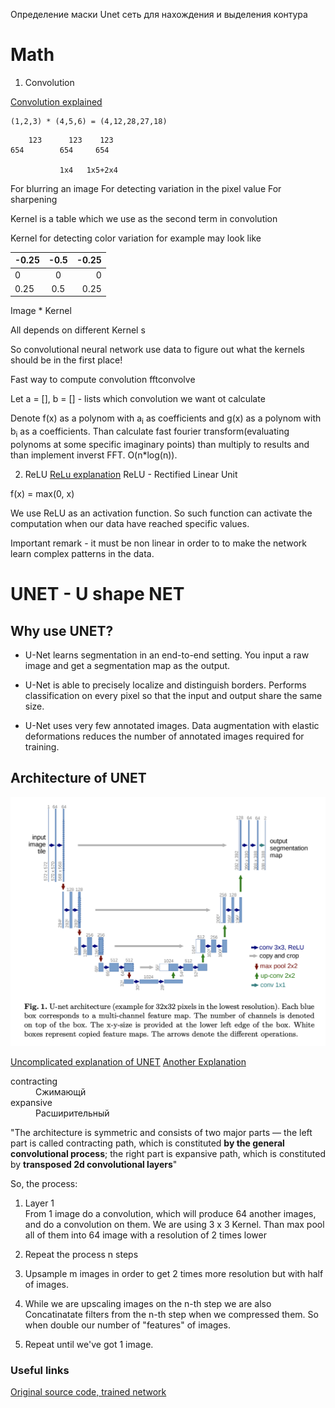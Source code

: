 Определение маски Unet сеть для нахождения и выделения контура 


# Math 
1. Convolution

[Convolution explained](https://www.youtube.com/watch?v=KuXjwB4LzSA&ab_channel=3Blue1Brown)

	(1,2,3) * (4,5,6) = (4,12,28,27,18)
```	
    123      123    123
654        654     654
            
           1x4   1x5+2x4 

```



For blurring an image 
For detecting variation in the pixel value 
For sharpening 

Kernel is a table which we use as the second term in convolution

Kernel for detecting color variation for example may look like

|-0.25|-0.5|-0.25|
| :---        |    :----:   |          ---: |
|0|0|0|
|0.25|0.5|0.25|



 Image * Kernel 

All depends on different Kernel s

So convolutional neural network use data to figure out what the kernels should be in the first place!

Fast way to compute convolution fftconvolve 

Let a = [], b = [] - lists which convolution we want ot calculate 

Denote f(x) as a polynom with a<sub>i</sub> as coefficients and g(x) as a polynom with b<sub>i</sub> as a coefficients. Than calculate fast fourier transform(evaluating polynoms at some specific imaginary points) than multiply to results and than implement inverst FFT. O(n*log(n)).


2. ReLU 
[ReLu explanation](https://iq.opengenus.org/relu-activation)
ReLU - Rectified Linear Unit

f(x) = max(0, x)

We use ReLU as an activation function. So such function can activate the computation  when our data have reached specific values. 

Important remark - it must be non linear in order to  to make the network learn complex patterns in the data.



# UNET - U shape NET

## Why use UNET?

- U-Net learns segmentation in an end-to-end setting.
You input a raw image and get a segmentation map as the output.

- U-Net is able to precisely localize and distinguish borders.
Performs classification on every pixel so that the input and output share the same size.

- U-Net uses very few annotated images.
Data augmentation with elastic deformations reduces the number of annotated images required for training.

## Architecture of UNET 

![basic architecture](img/Unet_arc.png)

[Uncomplicated explanation of UNET](https://towardsdatascience.com/unet-line-by-line-explanation-9b191c76baf5)
[Another Explanation](https://www.youtube.com/watch?v=GAYJ81M58y8&ab_channel=DigitalSreeni)

<dl>
<dt>contracting </dt>
<dd>Сжимающй<dd>
<dt>expansive</dt>
<dd>Расширительный</dd>
</dl>


"The architecture is symmetric and consists of two major parts — the left part is called contracting path, which is constituted **by the general convolutional process**; the right part is expansive path, which is constituted by **transposed 2d convolutional layers**"

So, the process:
1. Layer 1  
From 1 image do a convolution, which will produce 64 another images, and do a convolution on them. We are using 3 x 3 Kernel. Than max pool all of them into 64 image with a resolution of 2 times lower 

2. Repeat the process n steps 

3. Upsample m images in order to get 2 times more resolution but with half of images.  


4. While we are upscaling images on the n-th step we are also Concatinatate filters from the n-th step when we compressed them. So when double our number of "features" of images. 

5. Repeat until we've got 1 image.

### Useful links


[Original source code, trained network](https://lmb.informatik.uni-freiburg.de/people/ronneber/u-net/)


